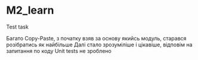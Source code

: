 # M2_learn
Test task

Багато Copy-Paste, з початку взяв за основу якийсь модуль, старався розібратись як найбільше
Далі стало зрозуміліше і цікавіше, відповім на запитання по коду
Unit tests не зроблено

